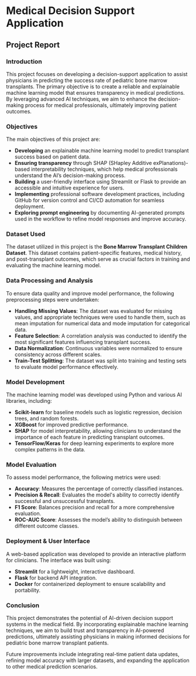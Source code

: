 # Medical Decision Support Application

## Project Report

### Introduction
This project focuses on developing a decision-support application to assist physicians in predicting the success rate of pediatric bone marrow transplants. The primary objective is to create a reliable and explainable machine learning model that ensures transparency in medical predictions. By leveraging advanced AI techniques, we aim to enhance the decision-making process for medical professionals, ultimately improving patient outcomes.

### Objectives
The main objectives of this project are:

- **Developing** an explainable machine learning model to predict transplant success based on patient data.
- **Ensuring transparency** through SHAP (SHapley Additive exPlanations)-based interpretability techniques, which help medical professionals understand the AI’s decision-making process.
- **Building** a user-friendly interface using Streamlit or Flask to provide an accessible and intuitive experience for users.
- **Implementing** professional software development practices, including GitHub for version control and CI/CD automation for seamless deployment.
- **Exploring prompt engineering** by documenting AI-generated prompts used in the workflow to refine model responses and improve accuracy.

### Dataset Used
The dataset utilized in this project is the **Bone Marrow Transplant Children Dataset**. This dataset contains patient-specific features, medical history, and post-transplant outcomes, which serve as crucial factors in training and evaluating the machine learning model.

### Data Processing and Analysis
To ensure data quality and improve model performance, the following preprocessing steps were undertaken:
- **Handling Missing Values**: The dataset was evaluated for missing values, and appropriate techniques were used to handle them, such as mean imputation for numerical data and mode imputation for categorical data.
- **Feature Selection**: A correlation analysis was conducted to identify the most significant features influencing transplant success.
- **Data Normalization**: Continuous variables were normalized to ensure consistency across different scales.
- **Train-Test Splitting**: The dataset was split into training and testing sets to evaluate model performance effectively.

### Model Development
The machine learning model was developed using Python and various AI libraries, including:
- **Scikit-learn** for baseline models such as logistic regression, decision trees, and random forests.
- **XGBoost** for improved predictive performance.
- **SHAP** for model interpretability, allowing clinicians to understand the importance of each feature in predicting transplant outcomes.
- **TensorFlow/Keras** for deep learning experiments to explore more complex patterns in the data.

### Model Evaluation
To assess model performance, the following metrics were used:
- **Accuracy**: Measures the percentage of correctly classified instances.
- **Precision & Recall**: Evaluates the model's ability to correctly identify successful and unsuccessful transplants.
- **F1 Score**: Balances precision and recall for a more comprehensive evaluation.
- **ROC-AUC Score**: Assesses the model’s ability to distinguish between different outcome classes.

### Deployment & User Interface
A web-based application was developed to provide an interactive platform for clinicians. The interface was built using:
- **Streamlit** for a lightweight, interactive dashboard.
- **Flask** for backend API integration.
- **Docker** for containerized deployment to ensure scalability and portability.

### Conclusion
This project demonstrates the potential of AI-driven decision support systems in the medical field. By incorporating explainable machine learning techniques, we aim to build trust and transparency in AI-powered predictions, ultimately assisting physicians in making informed decisions for pediatric bone marrow transplant patients.

Future improvements include integrating real-time patient data updates, refining model accuracy with larger datasets, and expanding the application to other medical prediction scenarios.

